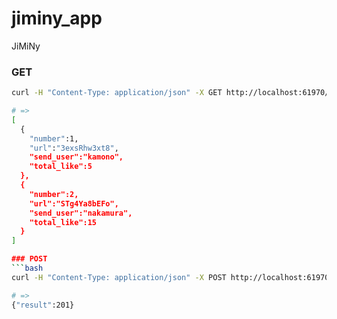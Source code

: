 # jiminy_app
JiMiNy

### GET
```bash
curl -H "Content-Type: application/json" -X GET http://localhost:61970/jiminy/history/1

# => 
[
  {
    "number":1,
    "url":"3exsRhw3xt8",
    "send_user":"kamono",
    "total_like":5
  },
  {
    "number":2,
    "url":"STg4Ya8bEFo",
    "send_user":"nakamura",
    "total_like":15
  }
]

### POST
```bash
curl -H "Content-Type: application/json" -X POST http://localhost:61970/jiminy/history

# =>
{"result":201}
```